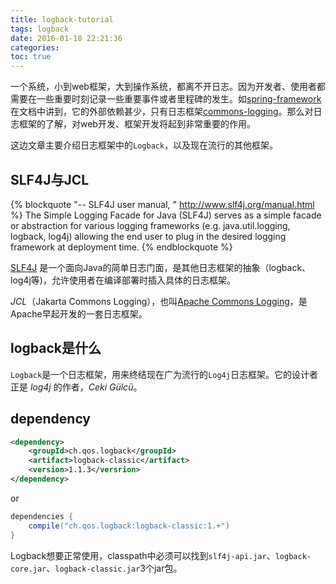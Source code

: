 ```yaml
---
title: logback-tutorial
tags: logback
date: 2016-01-18 22:21:36
categories:
toc: true
---
```


一个系统，小到web框架，大到操作系统，都离不开日志。因为开发者、使用者都需要在一些重要时刻记录一些重要事件或者里程碑的发生。如[spring-framework](http://docs.spring.io/spring/docs/current/spring-framework-reference/htmlsingle/#overview-logging)在文档中讲到，它的外部依赖甚少，只有日志框架[commons-logging](https://commons.apache.org/proper/commons-logging/)。那么对日志框架的了解，对web开发、框架开发将起到非常重要的作用。

这边文章主要介绍日志框架中的`Logback`，以及现在流行的其他框架。

<!-- more -->

## SLF4J与JCL

{% blockquote "-- SLF4J user manual, " http://www.slf4j.org/manual.html %}
The Simple Logging Facade for Java (SLF4J) serves as a simple facade or abstraction for various logging frameworks (e.g. java.util.logging, logback, log4j) allowing the end user to plug in the desired logging framework at deployment time.
{% endblockquote %}

[SLF4J](http://www.slf4j.org/) 是一个面向Java的简单日志门面，是其他日志框架的抽象（logback、log4j等)，允许使用者在编译部署时插入具体的日志框架。

*JCL*（Jakarta Commons Logging），也叫[Apache Commons Logging](http://commons.apache.org/)，是Apache早起开发的一套日志框架。

## logback是什么

`Logback`是一个日志框架，用来终结现在广为流行的`Log4j`日志框架。它的设计者正是 *log4j* 的作者，*Ceki Gülcü*。

## dependency

``` xml maven
<dependency>
    <groupId>ch.qos.logback</groupId>
    <artifact>logback-classic</artifact>
    <version>1.1.3</versrion>
</dependency>
```

or

``` gradle gradle
dependencies {
    compile("ch.qos.logback:logback-classic:1.+")
}
```

Logback想要正常使用，classpath中必须可以找到`slf4j-api.jar`、`logback-core.jar`、`logback-classic.jar`3个jar包。




